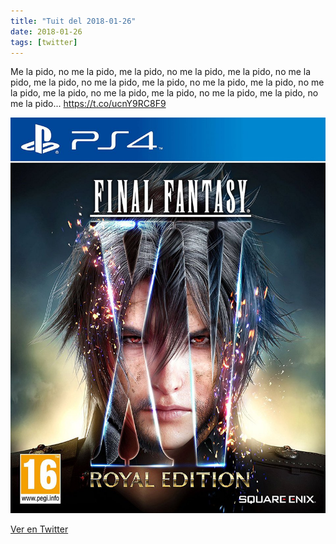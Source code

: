```yaml
---
title: "Tuit del 2018-01-26"
date: 2018-01-26
tags: [twitter]
---
```


Me la pido, no me la pido, me la pido, no me la pido, me la pido, no me la pido, me la pido, no me la pido, me la pido, no me la pido, me la pido, no me la pido, me la pido, no me la pido, me la pido, no me la pido, me la pido, no me la pido... https://t.co/ucnY9RC8F9

![Imagen](/assets/images/956871573658587136-DUd9jPHW4AA6enX.jpg)

[Ver en Twitter](https://twitter.com/i/web/status/956871573658587136)
